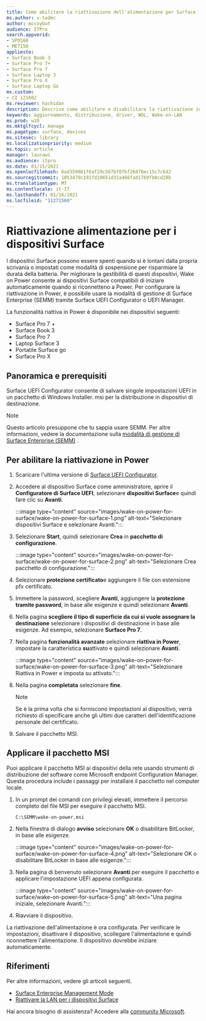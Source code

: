 ```yaml
---
title: Come abilitare la riattivazione dell'alimentazione per Surface
ms.author: v-todmc
author: mccoybot
audience: ITPro
search.appverid:
- SPO160
- MET150
appliesto:
- Surface Book 3
- Surface Pro 7+
- Surface Pro 7
- Surface Laptop 3
- Surface Pro X
- Surface Laptop Go
ms.custom:
- CI 121602
ms.reviewer: hachidan
description: Descrive come abilitare e disabilitare la riattivazione in Power per i dispositivi Surface.
keywords: aggiornamento, distribuzione, driver, WOL, Wake-on-LAN
ms.prod: w10
ms.mktglfcycl: manage
ms.pagetype: surface, devices
ms.sitesec: library
ms.localizationpriority: medium
ms.topic: article
manager: laurawi
ms.audience: itpro
ms.date: 01/15/2021
ms.openlocfilehash: 6ad359861f6af29c567bf0fbf26878ec15c7c642
ms.sourcegitcommit: 1053479c191fd10651d31a466fad1769fb0cd28b
ms.translationtype: MT
ms.contentlocale: it-IT
ms.lasthandoff: 01/16/2021
ms.locfileid: "11271560"
---
```

# Riattivazione alimentazione per i dispositivi Surface

I dispositivi Surface possono essere spenti quando si è lontani dalla propria scrivania o impostati come modalità di sospensione per risparmiare la durata della batteria. Per migliorare la gestibilità di questi dispositivi, Wake on Power consente ai dispositivi Surface compatibili di iniziare automaticamente quando si riconnetteno a Power. Per configurare la riattivazione in Power, è possibile usare la modalità di gestione di Surface Enterprise (SEMM) tramite Surface UEFI Configurator o UEFI Manager.

La funzionalità riattiva in Power è disponibile nei dispositivi seguenti:

- Surface Pro 7 +
- Surface Book 3
- Surface Pro 7
- Laptop Surface 3
- Portatile Surface go
- Surface Pro X 


##  <a name="overview-and-prerequisites"></a>Panoramica e prerequisiti

Surface UEFI Configurator consente di salvare singole impostazioni UEFI in un pacchetto di Windows Installer. msi per la distribuzione in dispositivi di destinazione. 

> [!NOTE]
> Questo articolo presuppone che tu sappia usare SEMM. Per altre informazioni, vedere la documentazione sulla [modalità di gestione di Surface Enterprise (SEMM)](surface-enterprise-management-mode.md) .

##  <a name="to-enable-wake-on-power"></a>Per abilitare la riattivazione in Power

1.  Scaricare l'ultima versione di [Surface UEFI Configurator](https://www.microsoft.com/download/confirmation.aspx?id=46703).
2.  Accedere al dispositivo Surface come amministratore, aprire il **Configuratore di Surface UEFI**, selezionare **dispositivi Surface**e quindi fare clic su **Avanti**.

    :::image type="content" source="images/wake-on-power-for-surface/wake-on-power-for-surface-1.png" alt-text="Selezionare dispositivi Surface e selezionare Avanti.":::
3.  Selezionare **Start**, quindi selezionare **Crea** in **pacchetto di configurazione**.

    :::image type="content" source="images/wake-on-power-for-surface/wake-on-power-for-surface-2.png" alt-text="Selezionare Crea pacchetto di configurazione.":::
4.  Selezionare **protezione certificato**e aggiungere il file con estensione pfx certificato. 
5. Immettere la password, scegliere **Avanti**, aggiungere la **protezione tramite password**, in base alle esigenze e quindi selezionare **Avanti**.
6.  Nella pagina **scegliere il tipo di superficie da cui si vuole assegnare la destinazione** selezionare i dispositivi di destinazione in base alle esigenze. Ad esempio, selezionare **Surface Pro 7**.
7.  Nella pagina **funzionalità avanzate** selezionare **riattiva in Power**, impostare la caratteristica **su**attivato e quindi selezionare **Avanti**.

    :::image type="content" source="images/wake-on-power-for-surface/wake-on-power-for-surface-3.png" alt-text="Selezionare Riattiva in Power e imposta su attivato."::: 
8.  Nella pagina **completata** selezionare **fine**.

    > [!NOTE]
    > Se è la prima volta che si forniscono impostazioni al dispositivo, verrà richiesto di specificare anche gli ultimi due caratteri dell'identificazione personale del certificato. 
9.  Salvare il pacchetto MSI. 

##  <a name="apply-the-msi-package"></a>Applicare il pacchetto MSI 

Puoi applicare il pacchetto MSI ai dispositivi della rete usando strumenti di distribuzione del software come Microsoft endpoint Configuration Manager. Questa procedura include i passaggi per installare il pacchetto nel computer locale. 

1.  In un prompt dei comandi con privilegi elevati, immettere il percorso completo del file MSI per eseguire il pacchetto MSI. 

    ```
    C:\SEMM\wake-on-power.msi 
    ```

2.  Nella finestra di dialogo **avviso** selezionare **OK** o disabilitare BitLocker, in base alle esigenze.

    :::image type="content" source="images/wake-on-power-for-surface/wake-on-power-for-surface-4.png" alt-text="Selezionare OK o disabilitare BitLocker in base alle esigenze.":::
3.  Nella pagina di benvenuto selezionare **Avanti** per eseguire il pacchetto e applicare l'impostazione UEFI appena configurata.

    :::image type="content" source="images/wake-on-power-for-surface/wake-on-power-for-surface-5.png" alt-text="Una pagina iniziale, selezionare Avanti.":::
4.  Riavviare il dispositivo. 

La riattivazione dell'alimentazione è ora configurata. Per verificare le impostazioni, disattivare il dispositivo, scollegare l'alimentazione e quindi riconnettere l'alimentazione. Il dispositivo dovrebbe iniziare automaticamente. 

##  <a name="references"></a>Riferimenti

Per altre informazioni, vedere gli articoli seguenti. 

- [Surface Enterprise Management Mode](surface-enterprise-management-mode.md)
- [Riattivare la LAN per i dispositivi Surface](wake-on-lan-for-surface-devices.md)

Hai ancora bisogno di assistenza? Accedere alla [community Microsoft](https://answers.microsoft.com/).